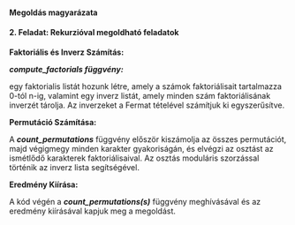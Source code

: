#### Megoldás magyarázata
#### 2. Feladat: Rekurzióval megoldható feladatok

**Faktoriális és Inverz Számítás:**

**_compute_factorials függvény:_** 

egy faktorialis listát hozunk létre, amely a számok faktoriálisait tartalmazza 0-tól
n-ig, valamint egy inverz listát, amely minden szám faktoriálisának inverzét tárolja. 
Az inverzeket a Fermat tételével számítjuk ki egyszerűsítve.

**Permutáció Számítása:**

A **_count_permutations_** függvény először kiszámolja az összes permutációt, majd végigmegy minden karakter 
gyakoriságán, és elvégzi az osztást az ismétlődő karakterek faktoriálisaival. Az osztás moduláris szorzással 
történik az inverz lista segítségével.

**Eredmény Kiírása:**

A kód végén a **_count_permutations(s)_** függvény meghívásával és az eredmény kiírásával kapjuk meg a megoldást.